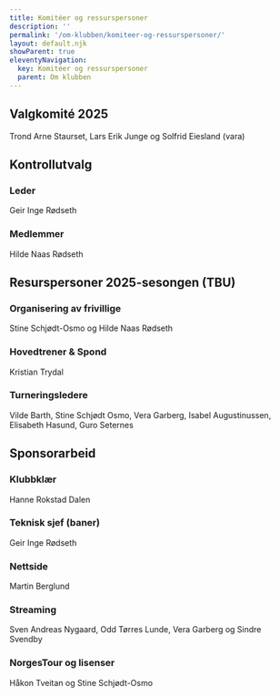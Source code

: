 ```yaml
---
title: Komitéer og ressurspersoner
description: ''
permalink: '/om-klubben/komiteer-og-ressurspersoner/'
layout: default.njk
showParent: true
eleventyNavigation:
  key: Komitéer og ressurspersoner
  parent: Om klubben
---
```


## Valgkomité 2025
Trond Arne Staurset, Lars Erik Junge og Solfrid Eiesland (vara)

## Kontrollutvalg

### Leder
Geir Inge Rødseth

### Medlemmer
Hilde Naas Rødseth

## Resurspersoner 2025-sesongen (TBU)

### Organisering av frivillige
Stine Schjødt-Osmo og Hilde Naas Rødseth  

### Hovedtrener & Spond 
Kristian Trydal  

### Turneringsledere
Vilde Barth, Stine Schjødt Osmo, Vera Garberg, Isabel Augustinussen, Elisabeth Hasund, Guro Seternes

## Sponsorarbeid

### Klubbklær
Hanne Rokstad Dalen

### Teknisk sjef (baner)
Geir Inge Rødseth

### Nettside
Martin Berglund

### Streaming
Sven Andreas Nygaard, Odd Tørres Lunde, Vera Garberg og Sindre Svendby

### NorgesTour og lisenser
Håkon Tveitan og Stine Schjødt-Osmo
